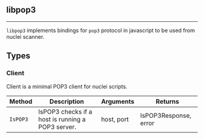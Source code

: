 ## libpop3 
---


`libpop3` implements bindings for `pop3` protocol in javascript
to be used from nuclei scanner.



## Types

### Client

 Client is a minimal POP3 client for nuclei scripts.

| Method | Description | Arguments | Returns |
|--------|-------------|-----------|---------|
| `IsPOP3` |  IsPOP3 checks if a host is running a POP3 server. | host, port | IsPOP3Response, error |

